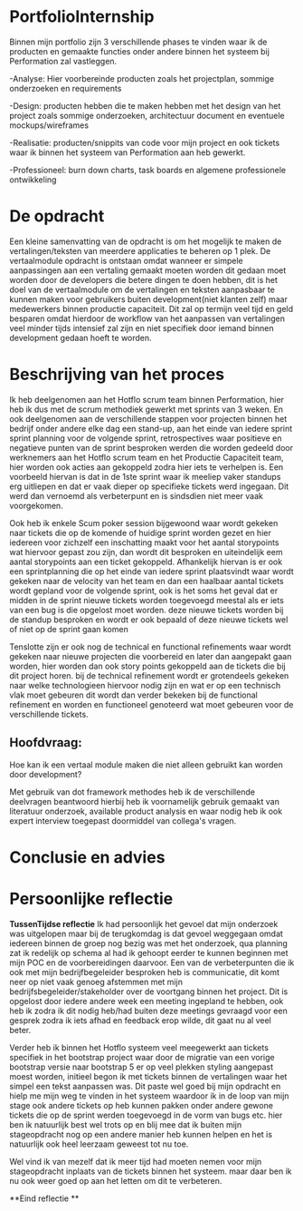 # PortfolioInternship
Binnen mijn portfolio zijn 3 verschillende phases te vinden waar ik de producten en gemaakte functies onder andere binnen het systeem bij Performation zal vastleggen.

-Analyse:
Hier voorbereinde producten zoals het projectplan, sommige onderzoeken en requirements

-Design:
producten hebben die te maken hebben met het design van het project zoals sommige onderzoeken, architectuur document en eventuele mockups/wireframes

-Realisatie:
producten/snippits van code voor mijn project en ook tickets waar ik binnen het systeem van Performation aan heb gewerkt.

-Professioneel:
burn down charts, task boards  en algemene professionele ontwikkeling


# De opdracht

Een kleine samenvatting van de opdracht is om het mogelijk te maken de vertalingen/teksten van meerdere applicaties te beheren op 1 plek.
De vertaalmodule opdracht is ontstaan omdat wanneer er simpele aanpassingen aan een vertaling gemaakt moeten worden dit gedaan moet worden door de developers die betere dingen te doen hebben, dit is het doel van de vertaalmodule om de vertalingen en teksten aanpasbaar te kunnen maken voor gebruikers buiten development(niet klanten zelf) maar medewerkers binnen productie capaciteit. Dit zal op termijn veel tijd en geld besparen omdat hierdoor de workflow van het aanpassen van vertalingen veel minder tijds intensief zal zijn en niet specifiek door iemand binnen development gedaan hoeft te worden.

# Beschrijving van het proces
Ik heb deelgenomen aan het Hotflo scrum team binnen Performation, hier heb ik dus met de scrum methodiek gewerkt met sprints van 3 weken. En ook deelgenomen aan de verschillende stappen voor projecten binnen het bedrijf
onder andere elke dag een stand-up, aan het einde van iedere sprint sprint planning voor de volgende sprint, retrospectives waar positieve en negatieve punten van de sprint besproken werden die worden gedeeld door werknemers aan het Hotflo scrum team en het Productie Capaciteit team, hier worden ook acties aan gekoppeld zodra hier iets te verhelpen is. Een voorbeeld hiervan is dat in de 1ste sprint waar ik meeliep vaker standups erg uitliepen en dat er vaak dieper op specifieke tickets werd ingegaan. Dit werd dan vernoemd als verbeterpunt en is sindsdien niet meer vaak voorgekomen.

Ook heb ik enkele Scum poker session bijgewoond waar wordt gekeken naar tickets die op de komende of huidige sprint worden gezet en hier iedereen voor zichzelf een inschatting maakt voor het aantal storypoints wat hiervoor gepast zou zijn, dan wordt dit besproken en uiteindelijk eem aantal storypoints aan een ticket gekoppeld. Afhankelijk hiervan is er ook een sprintplanning die op het einde van iedere sprint plaatsvindt waar wordt gekeken naar de velocity van het team en dan een haalbaar aantal tickets wordt gepland voor de volgende sprint, ook is het soms het geval dat er midden in de sprint nieuwe tickets worden toegevoegd meestal als er iets van een bug is die opgelost moet worden. deze nieuwe tickets worden bij de standup besproken en wordt er ook bepaald of deze nieuwe tickets wel of niet op de sprint gaan komen

Tenslotte zijn er ook nog de technical en functional refinements waar wordt gekeken naar nieuwe projecten die voorbereid en later dan aangepakt gaan worden, hier worden dan ook story points gekoppeld aan de tickets die bij dit project horen. bij de technical refinement wordt er grotendeels gekeken naar welke technologieen hiervoor nodig zijn en wat er op een technisch vlak moet gebeuren dit wordt dan verder bekeken bij de functional refinement en worden en functioneel genoteerd wat moet gebeuren voor de verschillende tickets.

## Hoofdvraag:
Hoe kan ik een vertaal module maken die niet alleen gebruikt kan worden door development?

Met gebruik van dot framework methodes heb ik de verschillende deelvragen beantwoord hierbij heb ik voornamelijk gebruik gemaakt van literatuur onderzoek, available product analysis en waar nodig heb ik ook expert interview toegepast doormiddel van collega's vragen.
# Conclusie en advies

# Persoonlijke reflectie

**TussenTijdse reflectie**
Ik had persoonlijk het gevoel dat mijn onderzoek was uitgelopen maar bij de terugkomdag is dat gevoel weggegaan omdat iedereen binnen de groep nog bezig was met het onderzoek, qua planning zat ik redelijk op schema al had ik gehoopt eerder te kunnen beginnen met mijn POC en de voorbereidingen daarvoor. Een van de verbeterpunten die ik ook met mijn bedrijfbegeleider besproken heb is communicatie, dit komt neer op niet vaak genoeg afstemmen met mijn bedrijfsbegeleider/stakeholder over de voortgang binnen het project. Dit is opgelost door iedere andere week een meeting ingepland te hebben, ook heb ik zodra ik dit nodig heb/had buiten deze meetings gevraagd voor een gesprek zodra ik iets afhad en feedback erop wilde, dit gaat nu al veel beter.

Verder heb ik binnen het Hotflo systeem veel meegewerkt aan tickets specifiek in het bootstrap project waar door de migratie van een vorige bootstrap versie naar bootstrap 5 er op veel plekken styling aangepast moest worden, initieel begon ik met tickets binnen de vertalingen waar het simpel een tekst aanpassen was. Dit paste wel goed bij mijn opdracht en hielp me mijn weg te vinden in het systeem waardoor ik in de loop van mijn stage ook andere tickets op heb kunnen pakken onder andere gewone tickets die op de sprint werden toegevoegd in de vorm van bugs etc. hier ben ik natuurlijk best wel trots op en blij mee dat ik buiten mijn stageopdracht nog op een andere manier heb kunnen helpen en het is natuurlijk ook heel leerzaam geweest tot nu toe. 

Wel vind ik van mezelf dat ik meer tijd had moeten nemen voor mijn stageopdracht inplaats van de tickets binnen het systeem. maar daar ben ik nu ook weer goed op aan het letten om dit te verbeteren.

**Eind reflectie **


